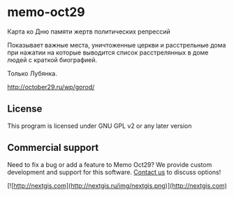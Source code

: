 memo-oct29
==========

Карта ко Дню памяти жертв политических репрессий

Показывает важные места, уничтоженные церкви и расстрельные дома при нажатии на которые выводится список расстрелянных в доме людей с краткой биографией.

Только Лубянка.

http://october29.ru/wp/gorod/


License
-------------
This program is licensed under GNU GPL v2 or any later version

Commercial support
----------
Need to fix a bug or add a feature to Memo Oct29? We provide custom development and support for this software. [Contact us](http://nextgis.ru/en/contact/) to discuss options!

[![http://nextgis.com](http://nextgis.ru/img/nextgis.png)](http://nextgis.com)
